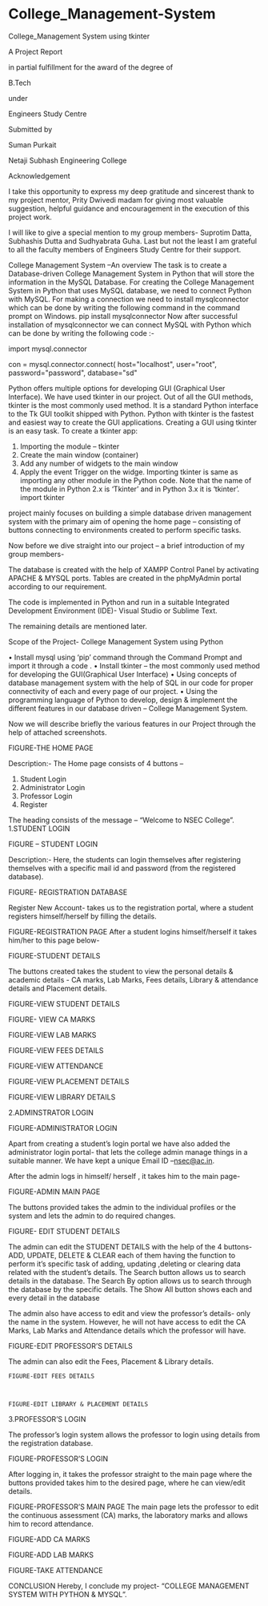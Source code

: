 # College_Management-System
College_Management System using tkinter

A Project Report

in partial fulfillment for the award of the degree of 

B.Tech


under

Engineers Study Centre


 
Submitted by

Suman Purkait

Netaji Subhash Engineering College

Acknowledgement


I take this opportunity to express my deep gratitude and sincerest thank to my project mentor, Prity Dwivedi madam for giving most valuable suggestion, helpful guidance and encouragement in the execution of this project work.

I will like to give a special mention to my group members- Suprotim Datta, Subhashis Dutta and Sudhyabrata Guha. Last but not the least I am grateful to all the faculty members of Engineers Study Centre for their support.


College Management System –An overview
The task is to create a Database-driven College Management System in Python that will store the information in the MySQL Database.
For creating the College Management System in Python that uses MySQL database, we need to connect Python with MySQL.
For making a connection we need to install mysqlconnector which can be done by writing the following command in the command prompt on Windows.
pip install mysqlconnector
Now after successful installation of mysqlconnector we can connect MySQL with Python which can be done by writing the following code :-

import mysql.connector
 
 
con = mysql.connector.connect(
    host="localhost", user="root", password="password", database="sd"


Python offers multiple options for developing GUI (Graphical User Interface). 
We have used tkinter in our project. Out of all the GUI methods, tkinter is the most commonly used method. It is a standard Python interface to the Tk GUI toolkit shipped with Python. Python with tkinter is the fastest and easiest way to create the GUI applications. Creating a GUI using tkinter is an easy task.
To create a tkinter app:
1.	Importing the module – tkinter
2.	Create the main window (container)
3.	Add any number of widgets to the main window
4.	Apply the event Trigger on the widge.
Importing tkinter is same as importing any other module in the Python code. Note that the name of the module in Python 2.x is ‘Tkinter’ and in Python 3.x it is ‘tkinter’.
import tkinter

 project mainly focuses on building a simple database driven management system with the primary aim of opening the home page – consisting of buttons connecting to environments created to perform specific tasks.		

Now before we dive straight into our project – a brief introduction of   my group members-

 

                       


The database is created with the help of XAMPP Control Panel by activating APACHE & MYSQL ports. Tables are created in the phpMyAdmin portal according to our requirement.

 

The code is implemented in Python and run in a suitable Integrated Development Environment (IDE)- Visual Studio or Sublime Text.

 

 The remaining details are mentioned later.

Scope of the Project- College Management System using Python

•	Install mysql using ‘pip’ command through the Command Prompt and import it through a code .
•	Install tkinter – the most commonly used method for developing the GUI(Graphical User Interface)
•	Using concepts of database management system with the help of SQL in our code for proper connectivity of each and every page of our project.
•	Using the programming language of Python to develop, design & implement the different features in our database driven – College Management System.







Now we will describe briefly the various features in our Project through the help of attached screenshots.


 


FIGURE-THE HOME PAGE

Description:-  The Home page consists of 4 buttons –
1.	Student Login 
2.	Administrator Login
3.	Professor Login
4.	Register

The heading consists of   the   message
 – “Welcome to NSEC College”.
1.STUDENT LOGIN

 

FIGURE – STUDENT LOGIN

Description:- Here, the students can login themselves after registering themselves with a specific mail id and password (from the  registered database).
 
FIGURE- REGISTRATION DATABASE


Register New Account-   takes us to the registration portal, where a student registers himself/herself by filling the details.

 


FIGURE-REGISTRATION PAGE
After a student logins himself/herself it takes him/her to this page below-

 

FIGURE-STUDENT DETAILS

The buttons created takes the student to view the personal details & academic   details -   CA marks, Lab Marks, Fees details, Library & attendance details and Placement details.

 

FIGURE-VIEW STUDENT DETAILS


 


FIGURE- VIEW CA MARKS 
 

FIGURE-VIEW LAB MARKS

 

FIGURE-VIEW FEES DETAILS


 
FIGURE-VIEW ATTENDANCE

 

FIGURE-VIEW PLACEMENT DETAILS
 

FIGURE-VIEW LIBRARY DETAILS


2.ADMINSTRATOR LOGIN

 

FIGURE-ADMINISTRATOR LOGIN

Apart from creating a student’s login portal we have also added the administrator login portal- that lets the college admin manage things in a suitable manner. We have kept a unique Email ID –nsec@ac.in.








After the admin logs in himself/  herself , it takes him to the main page-

 

FIGURE-ADMIN MAIN PAGE

The buttons provided takes the admin to the individual profiles or the system and lets the admin to do required changes.


 

 
 
FIGURE- EDIT STUDENT DETAILS

The admin can edit the STUDENT DETAILS with the help of the 4 buttons- ADD, UPDATE, DELETE & CLEAR each of them having the function to perform it’s specific task of adding, updating ,deleting or clearing data related with the student’s details.
The Search button allows us to search details in the database.
The Search By option allows us to search through the database by the specific details.
The Show All button shows each and every detail in the database

The admin also have access to edit and view the professor’s details- only the name in the system. However, he will not have access to edit the CA Marks, Lab Marks and Attendance details which the professor will have.
 
FIGURE-EDIT PROFESSOR’S DETAILS

The admin can also edit the Fees, Placement & Library details.
 

	FIGURE-EDIT FEES DETAILS

  

	FIGURE-EDIT LIBRARY & PLACEMENT DETAILS


3.PROFESSOR’S LOGIN

The professor’s login system allows the professor to login using details from the registration database.
 

FIGURE-PROFESSOR’S LOGIN

After logging in, it takes the professor straight to the main page where the buttons provided takes him to the desired page, where he can view/edit details.

 
FIGURE-PROFESSOR’S MAIN PAGE
The main page lets the professor to edit the continuous assessment (CA) marks, the laboratory marks and allows him to record attendance.
 

FIGURE-ADD CA MARKS
 

FIGURE-ADD LAB MARKS
 

FIGURE-TAKE ATTENDANCE


CONCLUSION
Hereby, I conclude my project- “COLLEGE MANAGEMENT SYSTEM WITH PYTHON & MYSQL”.





 

